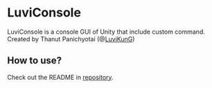 # LuviConsole

LuviConsole is a console GUI of Unity that include custom command. Created by Thanut Panichyotai (@[LuviKunG]((https://github.com/LuviKunG)))

## How to use?

Check out the README in [repository](https://github.com/LuviKunG/LuviConsole).